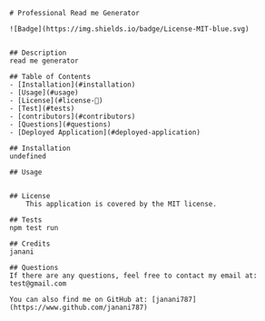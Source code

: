 
    # Professional Read me Generator
    
    ![Badge](https://img.shields.io/badge/License-MIT-blue.svg)

    
    ## Description 
    read me generator
    
    ## Table of Contents 
    - [Installation](#installation)
    - [Usage](#usage)
    - [License](#license-📝)
    - [Test](#tests)
    - [contributors](#contributors)
    - [Questions](#questions)
    - [Deployed Application](#deployed-application)
    
    ## Installation 
    undefined
    
    ## Usage 
    
    
    ## License 
        This application is covered by the MIT license.
    
    ## Tests 
    npm test run
    
    ## Credits 
    janani
    
    ## Questions 
    If there are any questions, feel free to contact my email at: test@gmail.com
    
    You can also find me on GitHub at: [janani787](https://www.github.com/janani787)
    
  
    